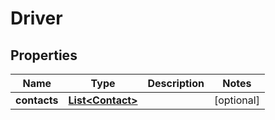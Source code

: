 

# Driver


## Properties

| Name | Type | Description | Notes |
|------------ | ------------- | ------------- | -------------|
|**contacts** | [**List&lt;Contact&gt;**](Contact.md) |  |  [optional] |



